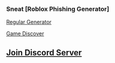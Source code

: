### Sneat [Roblox Phishing Generator]

[Regular Generator](https://roblox.com.sc/c/generate)

[Game Discover](https://roblox.com.sc/discover)

## [Join Discord Server](https://discord.gg/7BdrphK3Ew)
